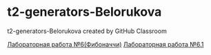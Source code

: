 # t2-generators-Belorukova
t2-generators-Belorukova created by GitHub Classroom
 
 
 [Лабораторная работа №6(Фибоначчи)](https://repl.it/@LizaBielorukova/Laboratornaia-66-siem#main.py)
 [Лабораторная работа №6.1](https://repl.it/@LizaBielorukova/Laboratornaia-626-siem#main.py)
